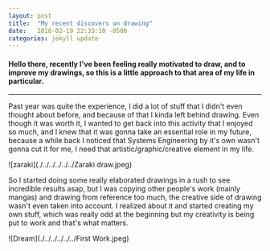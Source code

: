 ```yaml
---
layout: post
title:  "My recent discovers on drawing"
date:   2018-02-19 22:33:10 -0500
categories: jekyll update
---
```


#### Hello there, recently I've been feeling really motivated to draw, and to improve my drawings, so this is a little approach to that area of my life in particular.

---

Past year was quite the experience, I did a lot of stuff that I didn't even thought about before, and because of that I kinda left behind drawing. Even though it was worth it, I wanted to get back into this activity that I enjoyed so much, and I knew that it was gonna take an essential role in my future, because a while back I noticed that Systems Engineering by it's own wasn't gonna cut it for me, I need that artistic/graphic/creative element in my life.

![zaraki](./../../../../../Zaraki draw.jpeg)

So I started doing some really elaborated drawings in a rush to see incredible results asap, but I was copying other people's work (mainly mangas) and drawing from reference too much, the creative side of drawing wasn't even taken into account. I realized about it and started creating my own stuff, which was really odd at the beginning but my creativity is being put to work and that's what matters.

![Dream](./../../../../../First Work.jpeg)
